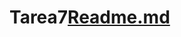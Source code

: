 # Tarea7[Readme.md](https://github.com/ISPC-TST-ARQUITECTURA-Y-CONECTIVIDAD/Tarea7/files/11608349/Readme.md)
